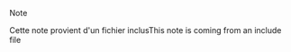 > [!NOTE]
> <span data-ttu-id="06beb-101">Cette note provient d'un fichier inclus</span><span class="sxs-lookup"><span data-stu-id="06beb-101">This note is coming from an include file</span></span>
> 
> 

